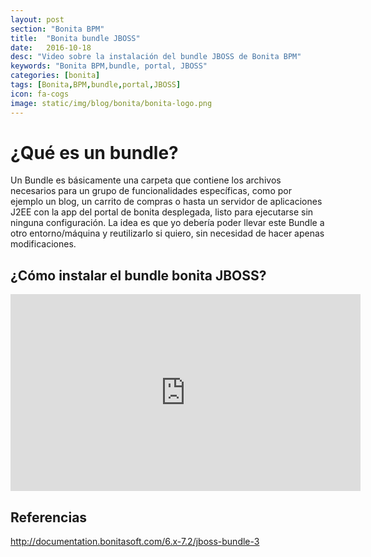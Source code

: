 ```yaml
---
layout: post
section: "Bonita BPM"
title:  "Bonita bundle JBOSS"
date:   2016-10-18
desc: "Video sobre la instalación del bundle JBOSS de Bonita BPM"
keywords: "Bonita BPM,bundle, portal, JBOSS"
categories: [bonita]
tags: [Bonita,BPM,bundle,portal,JBOSS]
icon: fa-cogs
image: static/img/blog/bonita/bonita-logo.png
---
```


# ¿Qué es un bundle? #

Un Bundle es básicamente una carpeta que contiene los archivos necesarios para un grupo de funcionalidades específicas, como por ejemplo un blog, un carrito de compras o hasta un servidor de aplicaciones J2EE con la app del portal de bonita desplegada, listo para ejecutarse sin ninguna configuración. 
La idea es que yo debería poder llevar este Bundle a otro entorno/máquina y reutilizarlo si quiero, sin necesidad de hacer apenas modificaciones.

## ¿Cómo instalar el bundle bonita JBOSS? ##

<div class="delimitador-multimedia">
    <div class="contenido-multimedia">
        <iframe width="560" height="315" src="https://www.youtube.com/embed/R7aeligaIyU?list=PLkQrLrDQK4Z3Ncpm1CLbHs0CvqYV1XJXU" frameborder="0" allowfullscreen></iframe>
    </div>
</div>

<!--more-->

## Referencias ##

<http://documentation.bonitasoft.com/6.x-7.2/jboss-bundle-3>


